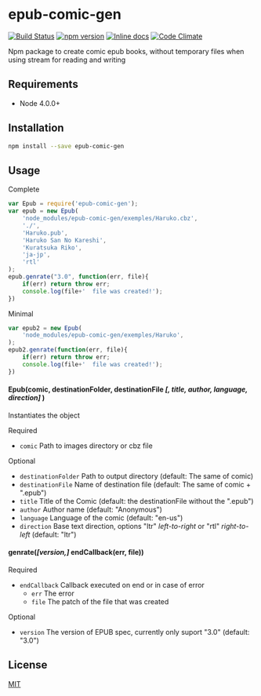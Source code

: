 # epub-comic-gen
[![Build Status](https://travis-ci.org/weslleih/epub-comic-gen.svg?branch=master)](https://travis-ci.org/weslleih/epub-comic-gen)
[![npm version](https://badge.fury.io/js/epub-comic-gen.svg)](https://www.npmjs.com/package/epub-comic-gen)
[![Inline docs](http://inch-ci.org/github/weslleih/epub-comic-gen.svg?branch=master)](http://inch-ci.org/github/weslleih/epub-comic-gen)
[![Code Climate](https://codeclimate.com/github/weslleih/epub-comic-gen/badges/gpa.svg)](https://codeclimate.com/github/weslleih/epub-comic-gen)

Npm package to create comic epub books, without temporary files when using stream for reading and writing
## Requirements ##
- Node 4.0.0+

## Installation ##

```bash
npm install --save epub-comic-gen
```

## Usage ##
Complete

```js
var Epub = require('epub-comic-gen');
var epub = new Epub(
    'node_modules/epub-comic-gen/exemples/Haruko.cbz',
    './',
    'Haruko.pub',
    'Haruko San No Kareshi',
    'Kuratsuka Riko',
    'ja-jp',
    'rtl'
);
epub.genrate("3.0", function(err, file){
    if(err) return throw err;
    console.log(file+'  file was created!');
})
```
Minimal
```js
var epub2 = new Epub(
    'node_modules/epub-comic-gen/exemples/Haruko',
);
epub2.genrate(function(err, file){
    if(err) return throw err;
    console.log(file+'  file was created!');
})
```

#### Epub(comic, destinationFolder, destinationFile *[, title, author, language, direction]* )
Instantiates the object

Required
- `comic` Path to images directory or cbz file

Optional
- `destinationFolder` Path to output directory (default: The same of comic)
- `destinationFile` Name of destination file (default: The same of comic + ".epub")
- `title` Title of the Comic (default: the destinationFile without the ".epub")
- `author` Author name (default: "Anonymous")
- `language` Language of the comic (default: "en-us")
- `direction` Base text direction, options "ltr" *left-to-right* or "rtl" *right-to-left* (default: "ltr")

#### genrate(*[version,]* endCallback(err, file))
Required
- `endCallback` Callback executed on end or in case of error
    * `err` The error
    * `file` The patch of the file that was created

Optional        
- `version` The version of EPUB spec, currently only suport "3.0" (default: "3.0")

## License
[MIT](LICENSE)
